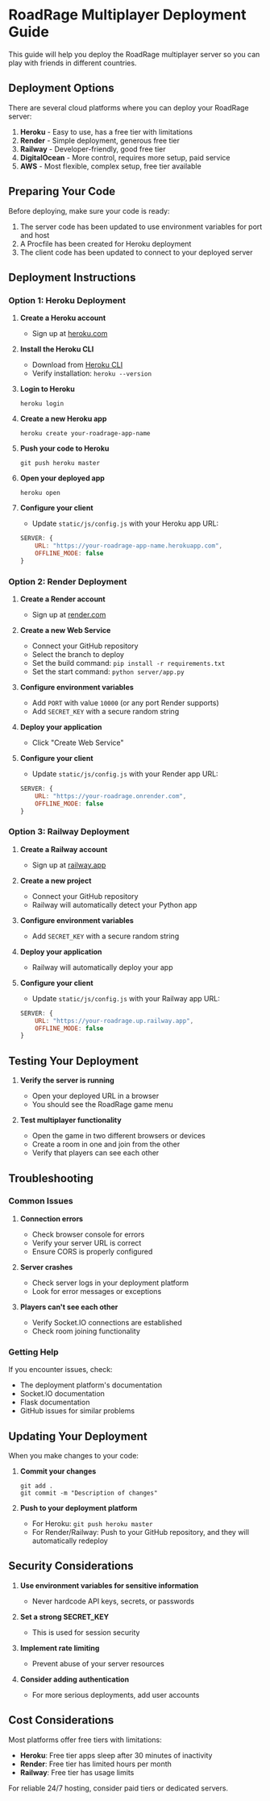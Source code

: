# RoadRage Multiplayer Deployment Guide

This guide will help you deploy the RoadRage multiplayer server so you can play with friends in different countries.

## Deployment Options

There are several cloud platforms where you can deploy your RoadRage server:

1. **Heroku** - Easy to use, has a free tier with limitations
2. **Render** - Simple deployment, generous free tier
3. **Railway** - Developer-friendly, good free tier
4. **DigitalOcean** - More control, requires more setup, paid service
5. **AWS** - Most flexible, complex setup, free tier available

## Preparing Your Code

Before deploying, make sure your code is ready:

1. The server code has been updated to use environment variables for port and host
2. A Procfile has been created for Heroku deployment
3. The client code has been updated to connect to your deployed server

## Deployment Instructions

### Option 1: Heroku Deployment

1. **Create a Heroku account**
   - Sign up at [heroku.com](https://www.heroku.com/)

2. **Install the Heroku CLI**
   - Download from [Heroku CLI](https://devcenter.heroku.com/articles/heroku-cli)
   - Verify installation: `heroku --version`

3. **Login to Heroku**
   ```
   heroku login
   ```

4. **Create a new Heroku app**
   ```
   heroku create your-roadrage-app-name
   ```

5. **Push your code to Heroku**
   ```
   git push heroku master
   ```

6. **Open your deployed app**
   ```
   heroku open
   ```

7. **Configure your client**
   - Update `static/js/config.js` with your Heroku app URL:
   ```javascript
   SERVER: {
       URL: "https://your-roadrage-app-name.herokuapp.com",
       OFFLINE_MODE: false
   }
   ```

### Option 2: Render Deployment

1. **Create a Render account**
   - Sign up at [render.com](https://render.com/)

2. **Create a new Web Service**
   - Connect your GitHub repository
   - Select the branch to deploy
   - Set the build command: `pip install -r requirements.txt`
   - Set the start command: `python server/app.py`

3. **Configure environment variables**
   - Add `PORT` with value `10000` (or any port Render supports)
   - Add `SECRET_KEY` with a secure random string

4. **Deploy your application**
   - Click "Create Web Service"

5. **Configure your client**
   - Update `static/js/config.js` with your Render app URL:
   ```javascript
   SERVER: {
       URL: "https://your-roadrage.onrender.com",
       OFFLINE_MODE: false
   }
   ```

### Option 3: Railway Deployment

1. **Create a Railway account**
   - Sign up at [railway.app](https://railway.app/)

2. **Create a new project**
   - Connect your GitHub repository
   - Railway will automatically detect your Python app

3. **Configure environment variables**
   - Add `SECRET_KEY` with a secure random string

4. **Deploy your application**
   - Railway will automatically deploy your app

5. **Configure your client**
   - Update `static/js/config.js` with your Railway app URL:
   ```javascript
   SERVER: {
       URL: "https://your-roadrage.up.railway.app",
       OFFLINE_MODE: false
   }
   ```

## Testing Your Deployment

1. **Verify the server is running**
   - Open your deployed URL in a browser
   - You should see the RoadRage game menu

2. **Test multiplayer functionality**
   - Open the game in two different browsers or devices
   - Create a room in one and join from the other
   - Verify that players can see each other

## Troubleshooting

### Common Issues

1. **Connection errors**
   - Check browser console for errors
   - Verify your server URL is correct
   - Ensure CORS is properly configured

2. **Server crashes**
   - Check server logs in your deployment platform
   - Look for error messages or exceptions

3. **Players can't see each other**
   - Verify Socket.IO connections are established
   - Check room joining functionality

### Getting Help

If you encounter issues, check:
- The deployment platform's documentation
- Socket.IO documentation
- Flask documentation
- GitHub issues for similar problems

## Updating Your Deployment

When you make changes to your code:

1. **Commit your changes**
   ```
   git add .
   git commit -m "Description of changes"
   ```

2. **Push to your deployment platform**
   - For Heroku: `git push heroku master`
   - For Render/Railway: Push to your GitHub repository, and they will automatically redeploy

## Security Considerations

1. **Use environment variables for sensitive information**
   - Never hardcode API keys, secrets, or passwords

2. **Set a strong SECRET_KEY**
   - This is used for session security

3. **Implement rate limiting**
   - Prevent abuse of your server resources

4. **Consider adding authentication**
   - For more serious deployments, add user accounts

## Cost Considerations

Most platforms offer free tiers with limitations:

- **Heroku**: Free tier apps sleep after 30 minutes of inactivity
- **Render**: Free tier has limited hours per month
- **Railway**: Free tier has usage limits

For reliable 24/7 hosting, consider paid tiers or dedicated servers. 
